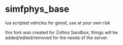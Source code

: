 # simfphys_base
lua scripted vehicles for gmod, use at your own risk

this fork was created for Zoltins Sandbox, things will be added/edited/removed for the needs of the server.
